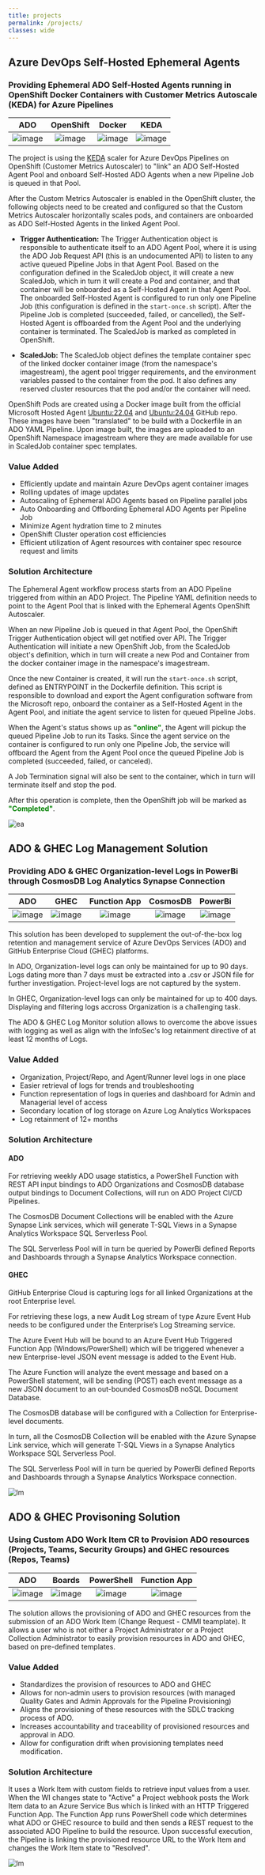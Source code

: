 ```yaml
---
title: projects
permalink: /projects/
classes: wide
---
```

## Azure DevOps Self-Hosted Ephemeral Agents

### Providing Ephemeral ADO Self-Hosted Agents running in OpenShift Docker Containers with Customer Metrics Autoscale (KEDA) for Azure Pipelines

| ADO | OpenShift | Docker | KEDA |
| :---: | :---: | :---: | :---: |
| ![image](assets/img/projects/ado.png) | ![image](assets/img/projects/redhat.png) | ![image](assets/img/projects/docker.png) | ![image](assets/img/projects/keda.png) |

The project is using the [KEDA](https://keda.sh/docs/2.14/scalers/azure-pipelines/) scaler for Azure DevOps Pipelines on OpenShift (Customer Metrics Autoscaler) to "link" an ADO Self-Hosted Agent Pool and onboard Self-Hosted ADO Agents when a new Pipeline Job is queued in that Pool.

After the Custom Metrics Autoscaler is enabled in the OpenShift cluster, the following objects need to be created and configured so that the Custom Metrics Autoscaler horizontally scales pods, and containers are onboarded as ADO Self-Hosted Agents in the linked Agent Pool.

- **Trigger Authentication:** The Trigger Authentication object is responsible to authenticate itself to an ADO Agent Pool, where it is using the ADO Job Request API (this is an undocumented API) to listen to any active queued Pipeline Jobs in that Agent Pool. Based on the configuration defined in the ScaledJob object, it will create a new ScaledJob, which in turn it will create a Pod and container, and that container will be onboarded as a Self-Hosted Agent in that Agent Pool. The onboarded Self-Hosted Agent is configured to run only one Pipeline Job (this configuration is defined in the ```start-once.sh``` script). After the Pipeline Job is completed (succeeded, failed, or cancelled), the Self-Hosted Agent is offboarded from the Agent Pool and the underlying container is terminated. The ScaledJob is marked as completed in OpenShift.

- **ScaledJob:** The ScaledJob object defines the template container spec of the linked docker container image (from the namespace's imagestream), the agent pool trigger requirements, and the environment variables passed to the container from the pod. It also defines any reserved cluster resources that the pod and/or the container will need.

OpenShift Pods are created using a Docker image built from the official Microsoft Hosted Agent [Ubuntu:22.04](https://github.com/actions/runner-images/blob/main/images/ubuntu/Ubuntu2204-Readme.md) and [Ubuntu:24.04](https://github.com/actions/runner-images/blob/main/images/ubuntu/Ubuntu2404-Readme.md) GitHub repo. These images have been "translated" to be build with a Dockerfile in an ADO YAML Pipeline. Upon image built, the images are uploaded to an OpenShift Namespace imagestream where they are made available for use in ScaledJob container spec templates.

### Value Added
- Efficiently update and maintain Azure DevOps agent container images
- Rolling updates of image updates
- Autoscaling of Ephemeral ADO Agents based on Pipeline parallel jobs
- Auto Onboarding and Offbording Ephemeral ADO Agents per Pipeline Job
- Minimize Agent hydration time to 2 minutes
- OpenShift Cluster operation cost efficiencies
- Efficient utilization of Agent resources with container spec resource request and limits  

### Solution Architecture
The Ephemeral Agent workflow process starts from an ADO Pipeline triggered from within an ADO Project. The Pipeline YAML definition needs to point to the Agent Pool that is linked with the Ephemeral Agents OpenShift Autoscaler.

When an new Pipeline Job is queued in that Agent Pool, the OpenShift Trigger Authentication object will get notified over API. The Trigger Authentication will initiate a new OpenShift Job, from the ScaledJob object's definition, which in turn will create a new Pod and Container from the docker container image in the namespace's imagestream.

Once the new Container is created, it will run the ```start-once.sh``` script, defined as ENTRYPOINT in the Dockerfile definition. This script is responsible to download and export the Agent configuration software from the Microsoft repo, onboard the container as a Self-Hosted Agent in the Agent Pool, and initiate the agent service to listen for queued Pipeline Jobs.

When the Agent's status shows up as **<span style="color:green">"online"</span>**, the Agent will pickup the queued Pipeline Job to run its Tasks. Since the agent service on the container is configured to run only one Pipeline Job, the service will offboard the Agent from the Agent Pool once the queued Pipeline Job is completed (succeeded, failed, or canceled).

A Job Termination signal will also be sent to the container, which in turn will terminate itself and stop the pod.

After this operation is complete, then the OpenShift job will be marked as **<span style="color:green">"Completed"</span>**.

![ea](assets/img/projects/ephemeral-agents.gif)

## ADO & GHEC Log Management Solution

### Providing ADO & GHEC Organization-level Logs in PowerBi through CosmosDB Log Analytics Synapse Connection

| ADO | GHEC | Function App | CosmosDB | PowerBi |
| :---: | :---: | :---: | :---: | :---: |
| ![image](assets/img/projects/ado.png) | ![image](assets/img/projects/github.png) | ![image](assets/img/projects/function-app.png) | ![image](assets/img/projects/cosmos.png) | ![image](assets/img/projects/powerbi.png) |

This solution has been developed to supplement the out-of-the-box log retention and management service of Azure DevOps Services (ADO) and GitHub Enterprise Cloud (GHEC) platforms.

In ADO, Organization-level logs can only be maintained for up to 90 days. Logs dating more than 7 days must be extracted into a .csv or JSON file for further investigation. Project-level logs are not captured by the system.

In GHEC, Organization-level logs can only be maintained for up to 400 days. Displaying and filtering logs accross Organization is a challenging task.

The ADO & GHEC Log Monitor solution allows to overcome the above issues with logging as well as align with the InfoSec's log retainment directive of at least 12 months of Logs.

### Value Added
- Organization, Project/Repo, and Agent/Runner level logs in one place
- Easier retrieval of logs for trends and troubleshooting
- Function representation of logs in queries and dashboard for Admin and Managerial level of access
- Secondary location of log storage on Azure Log Analytics Workspaces
- Log retainment of 12+ months

### Solution Architecture

#### ADO
For retrieving weekly ADO usage statistics, a PowerShell Function with REST API input bindings to ADO Organizations and CosmosDB database output bindings to Document Collections, will run on ADO Project CI/CD Pipelines.  

The CosmosDB Document Collections will be enabled with the Azure Synapse Link services, which will generate T-SQL Views in a Synapse Analytics Workspace SQL Serverless Pool.  

The SQL Serverless Pool will in turn be queried by PowerBi defined Reports and Dashboards through a Synapse Analytics Workspace connection.

#### GHEC
GitHub Enterprise Cloud is capturing logs for all linked Organizations at the root Enterprise level.

For retrieving these logs, a new Audit Log stream of type Azure Event Hub needs to be configured under the Enterprise’s Log Streaming service. 

The Azure Event Hub will be bound to an Azure Event Hub Triggered Function App (Windows/PowerShell) which will be triggered whenever a new Enterprise-level JSON event message is added to the Event Hub. 

The Azure Function will analyze the event message and based on a PowerShell statement, will be sending (POST) each event message as a new JSON document to an out-bounded CosmosDB noSQL Document Database. 

The CosmosDB database will be configured with a Collection for Enterprise-level documents. 

In turn, all the CosmosDB Collection will be enabled with the Azure Synapse Link service, which will generate T-SQL Views in a Synapse Analytics Workspace SQL Serverless Pool.  

The SQL Serverless Pool will in turn be queried by PowerBi defined Reports and Dashboards through a Synapse Analytics Workspace connection.

![lm](assets/img/projects/log-management.png)

## ADO & GHEC Provisoning Solution

### Using Custom ADO Work Item CR to Provision ADO resources (Projects, Teams, Security Groups) and GHEC resources (Repos, Teams)

| ADO | Boards | PowerShell| Function App |
| :---: | :---: | :---: | :---: | 
| ![image](assets/img/projects/ado.png) | ![image](assets/img/projects/boards.png) | ![image](assets/img/projects/powershell.png) | ![image](assets/img/projects/function-app.png) |

The solution allows the provisioning of ADO and GHEC resources from the submission of an ADO Work Item (Change Request - CMMI teamplate). It allows a user who is not either a Project Administrator or a Project Collection Administrator to easily provision resources in ADO and GHEC, based on pre-defined templates.

### Value Added
- Standardizes the provision of resources to ADO and GHEC
- Allows for non-admin users to provision resources (with managed Quality Gates and Admin Approvals for the Pipeline Provisioning)
- Aligns the provisioning of these resources with the SDLC tracking process of ADO.
- Increases accountability and traceability of provisioned resources and approval in ADO.
- Allow for configuration drift when provisioning templates need modification.

### Solution Architecture
It uses a Work Item with custom fields to retrieve input values from a user. When the WI changes state to "Active" a Project webhook posts the Work Item data to an Azure Service Bus which is linked with an HTTP Triggered Function App. The Function App runs PowerShell code which determines what ADO or GHEC resource to build and then sends a REST request to the associated ADO Pipeline to build the resource. Upon successful execution, the Pipeline is linking the provisioned resource URL to the Work Item and changes the Work Item state to "Resolved".

![lm](assets/img/projects/provisioning.png)

